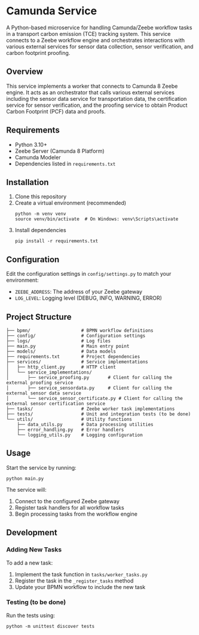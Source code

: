 # Camunda Service

A Python-based microservice for handling Camunda/Zeebe workflow tasks in a transport carbon emission (TCE) tracking system. This service connects to a Zeebe workflow engine and orchestrates interactions with various external services for sensor data collection, sensor verification, and carbon footprint proofing.

## Overview

This service implements a worker that connects to Camunda 8 Zeebe engine. It acts as an orchestrator that calls various external services including the sensor data service for transportation data, the certification service for sensor verification, and the proofing service to obtain Product Carbon Footprint (PCF) data and proofs.

## Requirements

- Python 3.10+
- Zeebe Server (Camunda 8 Platform)
- Camunda Modeler
- Dependencies listed in `requirements.txt`

## Installation

1. Clone this repository
2. Create a virtual environment (recommended)
   ```
   python -m venv venv
   source venv/bin/activate  # On Windows: venv\Scripts\activate
   ```
3. Install dependencies
   ```
   pip install -r requirements.txt
   ```

## Configuration

Edit the configuration settings in `config/settings.py` to match your environment:

- `ZEEBE_ADDRESS`: The address of your Zeebe gateway
- `LOG_LEVEL`: Logging level (DEBUG, INFO, WARNING, ERROR)

## Project Structure

```
├── bpmn/                   # BPMN workflow definitions
├── config/                 # Configuration settings
├── logs/                   # Log files
├── main.py                 # Main entry point
├── models/                 # Data models
├── requirements.txt        # Project dependencies
├── services/               # Service implementations
│   ├── http_client.py      # HTTP client
│   └── service_implementations/
│       ├── service_proofing.py       # Client for calling the external proofing service
│       ├── service_sensordata.py     # Client for calling the external sensor data service
│       └── service_sensor_certificate.py # Client for calling the external sensor certification service
├── tasks/                  # Zeebe worker task implementations
├── tests/                  # Unit and integration tests (to be done)
└── utils/                  # Utility functions
    ├── data_utils.py       # Data processing utilities
    ├── error_handling.py   # Error handlers
    └── logging_utils.py    # Logging configuration
```

## Usage

Start the service by running:

```
python main.py
```

The service will:

1. Connect to the configured Zeebe gateway
2. Register task handlers for all workflow tasks
3. Begin processing tasks from the workflow engine

## Development

### Adding New Tasks

To add a new task:

1. Implement the task function in `tasks/worker_tasks.py`
2. Register the task in the `_register_tasks` method
3. Update your BPMN workflow to include the new task

### Testing (to be done)

Run the tests using:

```
python -m unittest discover tests
```
